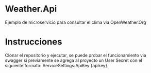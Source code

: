 # Weather.Api
Ejemplo de microservicio para consultar el clima via OpenWeather.Org

# Instrucciones
Clonar el repositorio y ejecutar, se puede probar el funcionamiento via swagger si previamente se agrega al proyecto un User Secret con el siguiente formato: 
ServiceSettings:ApiKey {apikey}
